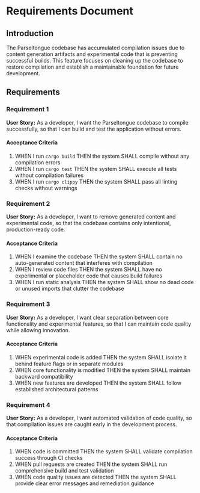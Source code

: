 # Requirements Document

## Introduction

The Parseltongue codebase has accumulated compilation issues due to content generation artifacts and experimental code that is preventing successful builds. This feature focuses on cleaning up the codebase to restore compilation and establish a maintainable foundation for future development.

## Requirements

### Requirement 1

**User Story:** As a developer, I want the Parseltongue codebase to compile successfully, so that I can build and test the application without errors.

#### Acceptance Criteria

1. WHEN I run `cargo build` THEN the system SHALL compile without any compilation errors
2. WHEN I run `cargo test` THEN the system SHALL execute all tests without compilation failures
3. WHEN I run `cargo clippy` THEN the system SHALL pass all linting checks without warnings

### Requirement 2

**User Story:** As a developer, I want to remove generated content and experimental code, so that the codebase contains only intentional, production-ready code.

#### Acceptance Criteria

1. WHEN I examine the codebase THEN the system SHALL contain no auto-generated content that interferes with compilation
2. WHEN I review code files THEN the system SHALL have no experimental or placeholder code that causes build failures
3. WHEN I run static analysis THEN the system SHALL show no dead code or unused imports that clutter the codebase

### Requirement 3

**User Story:** As a developer, I want clear separation between core functionality and experimental features, so that I can maintain code quality while allowing innovation.

#### Acceptance Criteria

1. WHEN experimental code is added THEN the system SHALL isolate it behind feature flags or in separate modules
2. WHEN core functionality is modified THEN the system SHALL maintain backward compatibility
3. WHEN new features are developed THEN the system SHALL follow established architectural patterns

### Requirement 4

**User Story:** As a developer, I want automated validation of code quality, so that compilation issues are caught early in the development process.

#### Acceptance Criteria

1. WHEN code is committed THEN the system SHALL validate compilation success through CI checks
2. WHEN pull requests are created THEN the system SHALL run comprehensive build and test validation
3. WHEN code quality issues are detected THEN the system SHALL provide clear error messages and remediation guidance